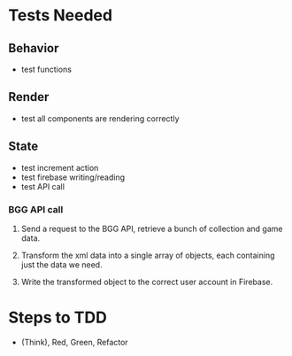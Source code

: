 # Tests Needed

## Behavior
  - test functions

## Render
  - test all components are rendering correctly

## State
  - test increment action
  - test firebase writing/reading
  - test API call

### BGG API call
  1. Send a request to the BGG API, retrieve a bunch of collection and game data. 

  2. Transform the xml data into a single array of objects, each containing just the data we need.

  3. Write the transformed object to the correct user account in Firebase.

# Steps to TDD

  - (Think), Red, Green, Refactor
